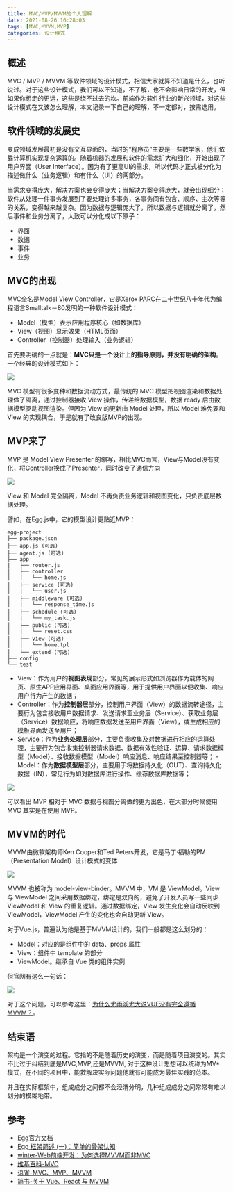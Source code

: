 ```yaml
---
title: MVC/MVP/MVVM的个人理解
date: 2021-08-26 16:28:03
tags: [MVC,MVVM,MVP]
categories: 设计模式
---
```


## 概述

MVC / MVP / MVVM 等软件领域的设计模式，相信大家就算不知道是什么，也听说过。对于这些设计模式，我们可以不知道，不了解，也不会影响日常的开发，但如果你想走的更远，这些是绕不过去的坎。前端作为软件行业的新兴领域，对这些设计模式在又该怎么理解，本文记录一下自己的理解，不一定都对，按需选用。

<!-- more -->
## 软件领域的发展史

变成领域发展最初是没有交互界面的，当时的“程序员”主要是一些数学家，他们依靠计算机实现复杂运算的。随着机器的发展和软件的需求扩大和细化，开始出现了用户界面（User Interface）。因为有了更高UI的需求，所以代码才正式被分化为描述做什么（业务逻辑）和有什么（UI）的两部分。

当需求变得庞大，解决方案也会变得庞大；当解决方案变得庞大，就会出现细分；软件从处理一件事务发展到了要处理许多事务，各事务间有包含、顺序、主次等等的关系，变得越来越复杂。因为数据与逻辑庞大了，所以数据与逻辑就分离了，然后事件和业务分离了，大致可以分化成以下原子：

- 界面
- 数据
- 事件
- 业务

## MVC的出现

MVC全名是Model View Controller，它是Xerox PARC在二十世纪八十年代为编程语言Smalltalk－80发明的一种软件设计模式：

- Model（模型）表示应用程序核心（如数据库）
- View（视图）显示效果（HTML页面）
- Controller（控制器）处理输入（业务逻辑）

首先要明确的一点就是：**MVC只是一个设计上的指导原则，并没有明确的架构**。一个经典的设计模式如下：

![](./6.png)

MVC 模型有很多变种和数据流动方式，最传统的 MVC 模型把视图渲染和数据处理做了隔离，通过控制器接收 View 操作，传递给数据模型，数据 ready 后由数据模型驱动视图渲染。但因为 View 的更新由 Model 处理，所以 Model 难免要和 View 的实现耦合，于是就有了改良版MVP的出现。

## MVP来了
MVP 是 Model View Presenter 的缩写，相比MVC而言，View与Model没有变化，将Controller换成了Presenter，同时改变了通信方向

![](./3.png)

View 和 Model 完全隔离，Model 不再负责业务逻辑和视图变化，只负责底层数据处理。

譬如，在Egg.js中，它的模型设计更贴近MVP：

    egg-project
    ├── package.json
    ├── app.js (可选)
    ├── agent.js (可选)
    ├── app
    |   ├── router.js
    │   ├── controller
    │   |   └── home.js
    │   ├── service (可选)
    │   |   └── user.js
    │   ├── middleware (可选)
    │   |   └── response_time.js
    │   ├── schedule (可选)
    │   |   └── my_task.js
    │   ├── public (可选)
    │   |   └── reset.css
    │   ├── view (可选)
    │   |   └── home.tpl
    │   └── extend (可选)
    ├── config
    └── test

- View：作为用户的**视图表现**部分，常见的展示形式如浏览器作为载体的网页、原生APP应用界面、桌面应用界面等，用于提供用户界面以便收集、响应用户行为产生的数据；
- Controller：作为**控制器层**部分，控制用户界面（View）的数据流转途径，主要行为包含接收用户数据请求、发送请求至业务层（Service）、获取业务层（Service）数据响应，将响应数据发送至用户界面（View），或生成相应的模板界面发送至用户；
- Service：作为**业务处理层**部分，主要负责收集及对数据进行相应的运算处理，主要行为包含收集控制器请求数据、数据有效性验证、运算、请求数据模型（Model）、接收数据模型（Model）响应消息、响应结果至控制器等；
-Model：作为**数据模型层**部分，主要用于将数据持久化（OUT）、查询持久化数据（IN），常见行为如对数据库进行操作、缓存数据库数据等；

![](./8.png)

可以看出 MVP 相对于 MVC 数据与视图分离做的更为出色，在大部分时候使用 MVC 其实是在使用 MVP。


## MVVM的时代
MVVM由微软架构师Ken Cooper和Ted Peters开发，它是马丁·福勒的PM（Presentation Model）设计模式的变体

![](./9.png)


MVVM 也被称为 model-view-binder。MVVM 中，VM 是 ViewModel。View 与 ViewModel 之间采用数据绑定，绑定是双向的，避免了开发人员写一些同步 ViewModel 和 View 的重复逻辑。通过数据绑定，View 发生变化会自动反映到 ViewModel，ViewModel 产生的变化也会自动更新 View。

对于Vue.js，普遍认为他是基于MVVM设计的，我们一般都是这么划分的：

- Model：对应的是组件中的 data、props 属性
- View：组件中 template 的部分
- ViewModel。继承自 Vue 类的组件实例

但官网有这么一句话：

![](./1.jpg)


对于这个问题，可以参考这里：[为什么尤雨溪尤大说VUE没有完全遵循MVVM？](https://www.zhihu.com/question/327050991)。

## 结束语


架构是一个演变的过程。它指的不是随着历史的演变，而是随着项目演变的。其实不比过于纠结到底是MVC,MVP,还是MVVM, 对于这种设计思想可以统称为MV*模式，在不同的项目中，能救解决实际问题他就有可能成为最佳实践的范本。

并且在实际框架中，组成成分之间都不会泾渭分明，几种组成成分之间常常有难以划分的模糊地带。



## 参考
- [Egg官方文档](https://eggjs.org/zh-cn/basics/structure.html)
- [Egg 框架简述 (一)：简单的骨架认知](https://www.jianshu.com/p/aa9bdaf7c929)
- [winter-Web前端开发：为何选择MVVM而非MVC](https://www.cnblogs.com/winter-cn/archive/2012/09/16/2687184.html)
- [维基百科-MVC](https://zh.wikipedia.org/wiki/MVC)
- [语雀-MVC、MVP、MVVM](https://www.yuque.com/sunluyong/node/mvc)
- [简书-关于 Vue、React 与 MVVM](https://www.jianshu.com/p/9037026513a2)
